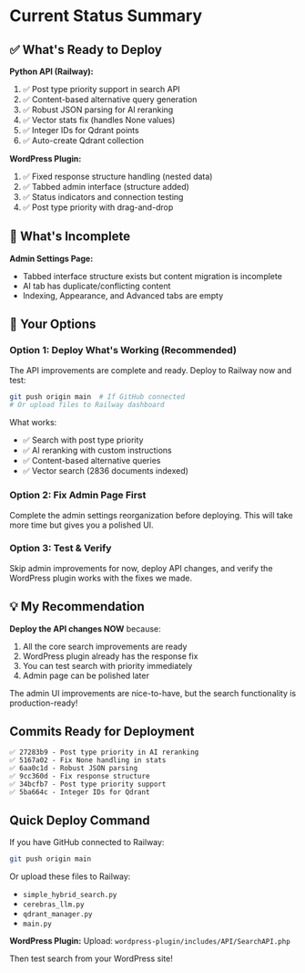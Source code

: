 # Current Status Summary

## ✅ What's Ready to Deploy

**Python API (Railway):**
1. ✅ Post type priority support in search API
2. ✅ Content-based alternative query generation  
3. ✅ Robust JSON parsing for AI reranking
4. ✅ Vector stats fix (handles None values)
5. ✅ Integer IDs for Qdrant points
6. ✅ Auto-create Qdrant collection

**WordPress Plugin:**
1. ✅ Fixed response structure handling (nested data)
2. ✅ Tabbed admin interface (structure added)
3. ✅ Status indicators and connection testing
4. ✅ Post type priority with drag-and-drop

## 🚧 What's Incomplete

**Admin Settings Page:**
- Tabbed interface structure exists but content migration is incomplete
- AI tab has duplicate/conflicting content
- Indexing, Appearance, and Advanced tabs are empty

## 🎯 Your Options

### Option 1: Deploy What's Working (Recommended)
The API improvements are complete and ready. Deploy to Railway now and test:
```bash
git push origin main  # If GitHub connected
# Or upload files to Railway dashboard
```

What works:
- ✅ Search with post type priority
- ✅ AI reranking with custom instructions  
- ✅ Content-based alternative queries
- ✅ Vector search (2836 documents indexed)

### Option 2: Fix Admin Page First
Complete the admin settings reorganization before deploying. This will take more time but gives you a polished UI.

### Option 3: Test & Verify
Skip admin improvements for now, deploy API changes, and verify the WordPress plugin works with the fixes we made.

## 💡 My Recommendation

**Deploy the API changes NOW** because:
1. All the core search improvements are ready
2. WordPress plugin already has the response fix
3. You can test search with priority immediately
4. Admin page can be polished later

The admin UI improvements are nice-to-have, but the search functionality is production-ready!

## Commits Ready for Deployment

```
✅ 27283b9 - Post type priority in AI reranking
✅ 5167a02 - Fix None handling in stats  
✅ 6aa0c1d - Robust JSON parsing
✅ 9cc360d - Fix response structure
✅ 34bcfb7 - Post type priority support
✅ 5ba664c - Integer IDs for Qdrant
```

## Quick Deploy Command

If you have GitHub connected to Railway:
```bash
git push origin main
```

Or upload these files to Railway:
- `simple_hybrid_search.py`
- `cerebras_llm.py`  
- `qdrant_manager.py`
- `main.py`

**WordPress Plugin:**
Upload: `wordpress-plugin/includes/API/SearchAPI.php`

Then test search from your WordPress site!

